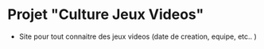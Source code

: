 # Projet "Culture Jeux Videos"

* Site pour tout connaitre des jeux videos (date de creation, equipe, etc.. )